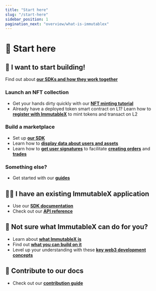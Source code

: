 ```yaml
---
title: "Start here"
slug: "/start-here"
sidebar_position: 1
pagination_next: "overview/what-is-immutablex"
---
```


# 📍 Start here

## 👷 I want to start building!

Find out about [**our SDKs and how they work together**](../sdks.mdx)

### Launch an NFT collection
* Get your hands dirty quickly with our [**NFT minting tutorial**](../tutorials/zero-to-hero-nft-minting.md)
* Already have a deployed token smart contract on L1? Learn how to [**register with ImmutableX**](../launch-collection/overview/index.md) to mint tokens and transact on L2

### Build a marketplace
* Set up [**our SDK**](../guides/basic-guides/install-initialize/index.md)
* Learn how to [**display data about users and assets**](../guides/basic-guides/get-data/index.mdx)
* Learn how to [**get user signatures**](../guides/basic-guides/generate-signers/index.mdx) to facilitate [**creating orders**](../guides/basic-guides/create-orders/index.mdx) and [**trades**](../guides/basic-guides/create-trades/index.mdx)

### Something else?
* Get started with our [**guides**](../guides/basic-guides/overview/index.md)

## 🧑‍💻 I have an existing ImmutableX application
* Use our [**SDK documentation**](../sdks.mdx)
* Check out our [**API reference**](../reference)

## 🤷 Not sure what ImmutableX can do for you?
* Learn about [**what ImmutableX is**](../overview/what-is-immutablex.md)
* Find out [**what you can build on it**](../overview/what-can-you-build.md)
* Level up your understanding with these [**key web3 development concepts**](../key-concepts/overview.md)

## 💁 Contribute to our docs
* Check out our [**contribution guide**](../contributing.md)